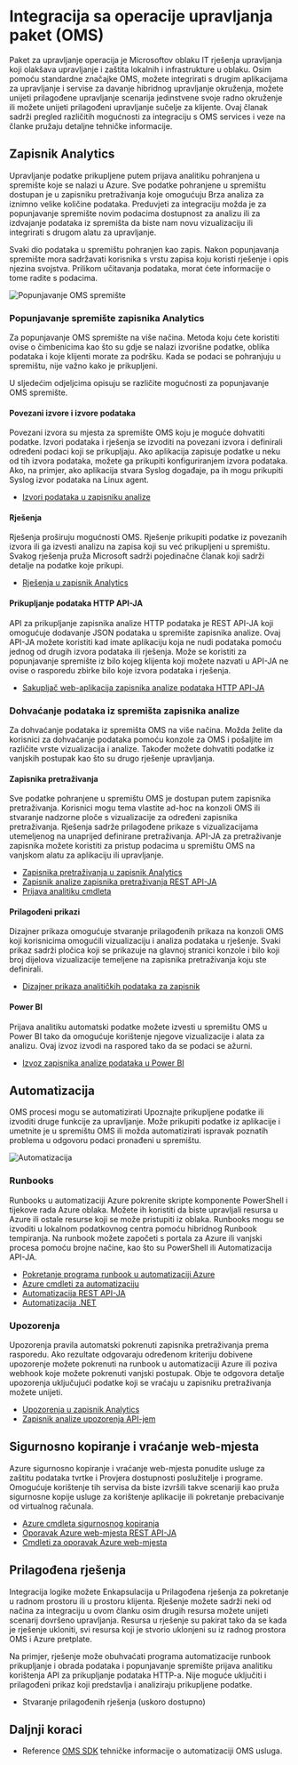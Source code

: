 <properties
   pageTitle="Integracija sa operacije upravljanja paket (OMS) | Microsoft Azure"
   description="Osim pomoću standardne značajke OMS, možete integrirati s drugim aplikacijama za upravljanje i servise za davanje hibridnog upravljanje okruženja, možete unijeti prilagođene upravljanje scenarija jedinstvene svoje radno okruženje ili možete unijeti prilagođeni upravljanje sučelje za klijente.  Ovaj članak sadrži pregled različitih mogućnosti za integraciju s OMS i veze na članke pružaju detaljne tehničke informacije."
   services="operations-management-suite"
   documentationCenter=""
   authors="bwren"
   manager="jwhit"
   editor="tysonn" />
<tags
   ms.service="operations-management-suite"
   ms.devlang="na"
   ms.topic="article"
   ms.tgt_pltfrm="na"
   ms.workload="infrastructure-services"
   ms.date="09/23/2016"
   ms.author="bwren" />

# <a name="integrating-with-operations-management-suite-oms"></a>Integracija sa operacije upravljanja paket (OMS)

Paket za upravljanje operacija je Microsoftov oblaku IT rješenja upravljanja koji olakšava upravljanje i zaštita lokalnih i infrastrukture u oblaku.  Osim pomoću standardne značajke OMS, možete integrirati s drugim aplikacijama za upravljanje i servise za davanje hibridnog upravljanje okruženja, možete unijeti prilagođene upravljanje scenarija jedinstvene svoje radno okruženje ili možete unijeti prilagođeni upravljanje sučelje za klijente.  Ovaj članak sadrži pregled različitih mogućnosti za integraciju s OMS services i veze na članke pružaju detaljne tehničke informacije. 



## <a name="log-analytics"></a>Zapisnik Analytics
Upravljanje podatke prikupljene putem prijava analitiku pohranjena u spremište koje se nalazi u Azure.  Sve podatke pohranjene u spremištu dostupan je u zapisniku pretraživanja koje omogućuju Brza analiza za iznimno velike količine podataka.  Preduvjeti za integraciju možda je za popunjavanje spremište novim podacima dostupnost za analizu ili za izdvajanje podataka iz spremišta da biste nam novu vizualizaciju ili integrirati s drugom alatu za upravljanje.

Svaki dio podataka u spremištu pohranjen kao zapis.  Nakon popunjavanja spremište mora sadržavati korisnika s vrstu zapisa koju koristi rješenje i opis njezina svojstva.  Prilikom učitavanja podataka, morat ćete informacije o tome radite s podacima.

![Popunjavanje OMS spremište](media/operations-management-suite-integration/repository.png)


### <a name="populate-the-log-analytics-repository"></a>Popunjavanje spremište zapisnika Analytics
Za popunjavanje OMS spremište na više načina.  Metoda koju ćete koristiti ovise o čimbenicima kao što su gdje se nalazi izvorišne podatke, oblika podataka i koje klijenti morate za podršku.  Kada se podaci se pohranjuju u spremištu, nije važno kako je prikupljeni.

U sljedećim odjeljcima opisuju se različite mogućnosti za popunjavanje OMS spremište.

#### <a name="connected-sources-and-data-sources"></a>Povezani izvore i izvore podataka 
Povezani izvora su mjesta za spremište OMS koju je moguće dohvatiti podatke.  Izvori podataka i rješenja se izvoditi na povezani izvora i definirali određeni podaci koji se prikupljaju.  Ako aplikacija zapisuje podatke u neku od tih izvora podataka, možete ga prikupiti konfiguriranjem izvora podataka.  Ako, na primjer, ako aplikacija stvara Syslog događaje, pa ih mogu prikupiti Syslog izvor podataka na Linux agent.

- [Izvori podataka u zapisniku analize](../log-analytics/log-analytics-data-sources.md)

#### <a name="solutions"></a>Rješenja

Rješenja proširuju mogućnosti OMS.  Rješenje prikupiti podatke iz povezanih izvora ili ga izvesti analizu na zapisa koji su već prikupljeni u spremištu.  Svakog rješenja pruža Microsoft sadrži pojedinačne članak koji sadrži detalje na podatke koje prikupi.

- [Rješenja u zapisnik Analytics](../log-analytics/log-analytics-add-solutions.md)



#### <a name="http-data-collector-api"></a>Prikupljanje podataka HTTP API-JA

API za prikupljanje zapisnika analize HTTP podataka je REST API-JA koji omogućuje dodavanje JSON podataka u spremište zapisnika analize.  Ovaj API-JA možete koristiti kad imate aplikaciju koja ne nudi podataka pomoću jednog od drugih izvora podataka ili rješenja.  Može se koristiti za popunjavanje spremište iz bilo kojeg klijenta koji možete nazvati u API-JA ne ovise o rasporedu zbirke bilo koje izvora podataka i rješenja.

- [Sakupljač web-aplikacija zapisnika analize podataka HTTP API-JA](../log-analytics/log-analytics-data-collector-api.md)


### <a name="retrieve-data-from-the-log-analytics-repository"></a>Dohvaćanje podataka iz spremišta zapisnika analize

Za dohvaćanje podataka iz spremišta OMS na više načina.  Možda želite da korisnici za dohvaćanje podataka pomoću konzole za OMS i pošaljite im različite vrste vizualizacija i analize.  Također možete dohvatiti podatke iz vanjskih postupak kao što su drugo rješenje upravljanja.

#### <a name="log-searches"></a>Zapisnika pretraživanja

Sve podatke pohranjene u spremištu OMS je dostupan putem zapisnika pretraživanja.  Korisnici mogu tema vlastite ad-hoc na konzoli OMS ili stvaranje nadzorne ploče s vizualizacije za određeni zapisnika pretraživanja.  Rješenja sadrže prilagođene prikaze s vizualizacijama utemeljenog na unaprijed definirane pretraživanja.  API-JA za pretraživanje zapisnika možete koristiti za pristup podacima u spremištu OMS na vanjskom alatu za aplikaciju ili upravljanje.  

- [Zapisnika pretraživanja u zapisnik Analytics](../log-analytics/log-analytics-log-searches.md)
- [Zapisnik analize zapisnika pretraživanja REST API-JA](../log-analytics/log-analytics-log-search-api.md)
- [Prijava analitiku cmdleta](https://msdn.microsoft.com/library/mt188224.aspx)



#### <a name="custom-views"></a>Prilagođeni prikazi 
Dizajner prikaza omogućuje stvaranje prilagođenih prikaza na konzoli OMS koji korisnicima omogućili vizualizaciju i analiza podataka u rješenje.  Svaki prikaz sadrži pločica koji se prikazuje na glavnoj stranici konzole i bilo koji broj dijelova vizualizacije temeljene na zapisnika pretraživanja koju ste definirali.
  
- [Dizajner prikaza analitičkih podataka za zapisnik](../log-analytics/log-analytics-view-designer.md)


#### <a name="power-bi"></a>Power BI

Prijava analitiku automatski podatke možete izvesti u spremištu OMS u Power BI tako da omogućuje korištenje njegove vizualizacije i alata za analizu.  Ovaj izvoz izvodi na raspored tako da se podaci se ažurni. 

- [Izvoz zapisnika analize podataka u Power BI](../log-analytics/log-analytics-powerbi.md)




## <a name="automation"></a>Automatizacija

OMS procesi mogu se automatizirati Upoznajte prikupljene podatke ili izvoditi druge funkcije za upravljanje.  Može prikupiti podatke iz aplikacije i umetnite je u spremištu OMS ili možda automatizirati ispravak poznatih problema u odgovoru podaci pronađeni u spremištu. 

![Automatizacija](media/operations-management-suite-integration/automate.png)

### <a name="runbooks"></a>Runbooks

Runbooks u automatizaciji Azure pokrenite skripte komponente PowerShell i tijekove rada Azure oblaka.  Možete ih koristiti da biste upravljali resursa u Azure ili ostale resurse koji se može pristupiti iz oblaka.  Runbooks mogu se izvoditi u lokalnom podatkovnog centra pomoću hibridnog Runbook tempiranja.  Na runbook možete započeti s portala za Azure ili vanjski procesa pomoću brojne načine, kao što su PowerShell ili Automatizacija API-JA.

- [Pokretanje programa runbook u automatizaciji Azure](../automation/automation-starting-a-runbook.md)
- [Azure cmdleti za automatizaciju](https://msdn.microsoft.com/library/dn690262.aspx)
- [Automatizacija REST API-JA](https://msdn.microsoft.com/library/mt662285.aspx)
- [Automatizacija .NET](https://msdn.microsoft.com//library/mt465763.aspx)

### <a name="alerts"></a>Upozorenja

Upozorenja pravila automatski pokrenuti zapisnika pretraživanja prema rasporedu.  Ako rezultate odgovaraju određenom kriteriju dobivene upozorenje možete pokrenuti na runbook u automatizaciji Azure ili poziva webhook koje možete pokrenuti vanjski postupak.  Obje te odgovora detalje upozorenja uključujući podatke koji se vraćaju u zapisniku pretraživanja možete unijeti.

- [Upozorenja u zapisnik Analytics](../log-analytics/log-analytics-alerts.md)
- [Zapisnik analize upozorenja API-jem](../log-analytics/log-analytics-api-alerts.md)


## <a name="backup-and-site-recovery"></a>Sigurnosno kopiranje i vraćanje web-mjesta

Azure sigurnosno kopiranje i vraćanje web-mjesta ponudite usluge za zaštitu podataka tvrtke i Provjera dostupnosti poslužitelje i programe.  Omogućuje korištenje tih servisa da biste izvršili takve scenariji kao pruža sigurnosne kopije usluge za korištenje aplikacije ili pokretanje prebacivanje od virtualnog računala.

- [Azure cmdleta sigurnosnog kopiranja](https://msdn.microsoft.com/library/mt619253.aspx)
- [Oporavak Azure web-mjesta REST API-JA](https://msdn.microsoft.com/library/azure/mt750497.aspx)
- [Cmdleti za oporavak Azure web-mjesta](https://msdn.microsoft.com/library/mt637930.aspx)

## <a name="custom-solutions"></a>Prilagođena rješenja

Integracija logike možete Enkapsulacija u Prilagođena rješenja za pokretanje u radnom prostoru ili u prostoru klijenta.  Rješenje možete sadrži neki od načina za integraciju u ovom članku osim drugih resursa možete unijeti scenarij dovršeno upravljanja.  Resursa u rješenje su pakirat tako da se kada je rješenje ukloniti, svi resursa koji je stvorio uklonjeni su iz radnog prostora OMS i Azure pretplate.

Na primjer, rješenje može obuhvaćati programa automatizacije runbook prikupljanje i obrada podataka i popunjavanje spremište prijava analitiku korištenja API za prikupljanje podataka HTTP-a.  Nije moguće uključiti i prilagođeni prikaz koji predstavlja i analiziraju prikupljene podatke.  

- Stvaranje prilagođenih rješenja (uskoro dostupno)    

## <a name="next-steps"></a>Daljnji koraci
- Reference [OMS SDK](operations-management-suite-sdk.md) tehničke informacije o automatizaciji OMS usluga.  
